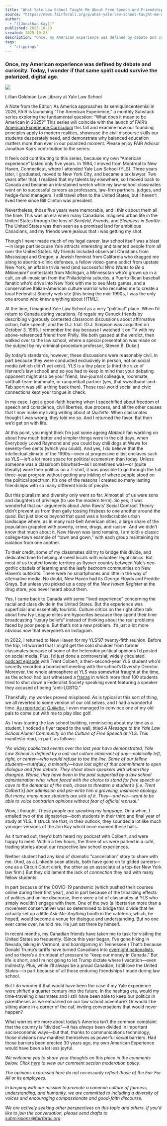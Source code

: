 ```yaml
---
title: "What Yale Law School Taught Me About Free Speech and Friendship"
source: "https://news.fairforall.org/p/what-yale-law-school-taught-me-about?publication_id=415200&post_id=176848415&isFreemail=true&r=7br8e&triedRedirect=true"
author:
  - "[[Jonathan Kay]]"
published: 2025-10-23
created: 2025-10-23
description: "Once, my American experience was defined by debate and curiosity. Today, I wonder if that same spirit could survive the polarized, digital age."
tags:
  - "clippings"
---
```

### Once, my American experience was defined by debate and curiosity. Today, I wonder if that same spirit could survive the polarized, digital age.

![](https://substackcdn.com/image/fetch/$s_!Kgkb!,w_424,c_limit,f_webp,q_auto:good,fl_progressive:steep/https%3A%2F%2Fsubstack-post-media.s3.amazonaws.com%2Fpublic%2Fimages%2F05b10f97-feeb-41b4-aa9c-2fd254f3a23a_1335x775.png)

Lillian Goldman Law Library at Yale Law School

A Note from the Editor: As America approaches its semiquincentennial in 2026, FAIR is launching “The American Experience,” a monthly Substack series exploring the fundamental question: “What does it mean to be American in 2025?” This series will coincide with the launch of FAIR’s [American Experience Curriculum](https://www.fairforall.org/american-experience-curriculum/) this fall and examine how our founding principles apply to modern realities, showcase the civil discourse skills our students desperately need, and demonstrate why balanced education matters more than ever in our polarized moment. Please enjoy FAIR Advisor Jonathan Kay’s contribution to the series:

It feels odd contributing to this series, because my own “American experience” lasted only five years. In 1994, I moved from Montreal to New Haven, Connecticut, where I attended Yale Law School (YLS). Three years later, I graduated, moved to New York City, and became a tax lawyer. Two years after that, I realized that my talents lay elsewhere, so I moved back to Canada and became an ink-stained wretch while my law-school classmates went on to successful careers as professors, law-firm partners, judges, and hedge-fund managers. I still travel often to the United States, but I haven’t lived there since Bill Clinton was president.

Nevertheless, those five years were memorable, and I think about them all the time. This was an era when many Canadians imagined urban life in the United States through the lens of *Seinfeld*, *Friends*, and *Sleepless in Seattle*. The United States was then seen as a promised land for ambitious Canadians, and my friends were jealous that I was getting my shot.

Though I never made much of my legal career, law school itself was a blast—in large part because Yale attracts interesting and talented people from all over the United States. My friends included observant Christians from Mississippi and Oregon, a Jewish feminist from California who dragged me along to abortion-clinic defenses, a fellow video-game addict from upstate New York, an affable trivia nerd (and successful *Who Wants to Be a Millionaire?* contestant) from Michigan, a Minnesotan who’d grown up in a cult, an alt-musician from the Philadelphia suburbs, a Puerto Rican baseball fanatic who’d drive into New York with me to see Mets games, and a conservative Italian-American culture warrior who recruited me to create a local Federalist Society web site (this being the mid-1990s, I was the only one around who knew anything about HTML).

At the time, I imagined Yale Law School as a very “political” place. When I’d return to Canada during vacations, I’d regale my Canuck friends by describing vigorously contested classroom discussions about affirmative action, hate speech, and the O.J. trial. (O.J. Simpson was acquitted on October 3, 1995. I remember the day because I watched it on TV with my above-referenced friend from Philly. We both gasped at the verdict, then walked over to the law school, where a special presentation was made on the subject by my criminal-procedure professor, Steven B. Duke.)

By today’s standards, however, these discussions were reasonably civil, in part because they were conducted exclusively in person, not on social media (which didn’t yet exist). YLS is a tiny place (a third the size of Harvard’s law school) and so you had to keep in mind that your debating opponent might also be your friend, law-journal colleague, roommate, softball-team teammate, or racquetball partner (yes, that sweatband-and-Tab sport was still a thing back then). These real-world social and civic connections kept your tongue in check.

In my case, I got a good-faith hearing when I speechified about freedom of speech and conscience, civil liberties, due process, and all the other causes that I now make my living writing about at *Quillette*. When classmates thought I was wrong, they told me so. And I returned the favor. But then we’d get on with life.

At this point, you might think I’m just some ageing *Matlock* fan warbling on about how much better and simpler things were in the old days, when Everybody Loved Raymond and you could buy chili dogs at Wawa for seventy-five cents (which you could). And yes, I do believe that the intellectual climate of the 1990s—even at progressive elitist enclaves such as YLS—left a lot more space for political ecumenism than today. Unless someone was a classroom blowhard—as I sometimes was—or (quite literally) wore their politics on a T-shirt, it was possible to go through the full three-year program without getting any inkling of where people stood on the political spectrum. It’s one of the reasons I created so many lasting friendships with so many different kinds of people.

But this pluralism and diversity only went so far. Almost all of us were sons and daughters of privilege (to use the modern term). So yes, it was wonderful that our arguments about John Rawls’ Social Contract Theory didn’t prevent us from then gaily tossing frisbees to one another around the quad. But just blocks beyond that quad was a hardscrabble urban landscape where, as in many rust-belt American cities, a large share of the population grappled with poverty, crime, drugs, and racism. And we didn’t know that much about it. New Haven was (and remains, I am told) a classic college-town example of “town and gown,” with each group maintaining its isolation from one another.

To their credit, some of my classmates *did* try to bridge this divide, and dedicated time to helping at-need locals with volunteer legal clinics. But most of us treated townie territory as flyover country between Yale’s neo-gothic citadels of learning and the leafy bedroom communities on New Haven’s outskirts. There were no smartphones and little in the way of alternative media. No doubt, New Haven had its George Floyds and Freddie Grays. But unless you picked up a copy of the *New Haven Register* at the drug store, you never heard about them.

Yes, I came back to Canada with some “lived experience” concerning the racial and class divide in the United States. But the experience was superficial and essentially touristic. Culture critics on the right often talk about how Ivy League elites are hypocrites because they spend their time broadcasting “luxury beliefs” instead of thinking about the real problems faced by poor people. But that’s not a new problem. It’s just a lot more obvious now that everyone’s on Instagram.

In 2022, I returned to New Haven for my YLS’97 twenty-fifth reunion. Before the trip, I’d worried that I might get the cold shoulder from former classmates because of some of the heterodox political opinions I’d posted on social media. Plus, I’d just done a controversial, widely circulated [podcast episode](https://quillette.com/2021/12/10/trent-colbert-turns-the-tables-on-yale-law-schools-kafkaesque-diversity-department/) with Trent Colbert, a then-second-year YLS student who’d secretly recorded a bombshell meeting with the school’s Diversity Director. Moreover, the whole atmosphere at YLS was somewhat fraught at the time, as the school had just witnessed a [fracas](https://yaledailynews.com/blog/2022/03/15/yale-law-students-protest-anti-lgbtq-speaker-armed-police-presence-triggers-backlash/) in which more than 100 students tried to shut down a Federalist Society speaking event featuring a speaker they accused of being “anti-LGBTQ.”

Thankfully, my worries proved misplaced. As is typical at this sort of thing, we all reverted to some version of our old selves, and I had a wonderful time. [As reported at](https://quillette.com/blog/2022/10/27/yale-law-school-25-years-later/) *[Quillette](https://quillette.com/blog/2022/10/27/yale-law-school-25-years-later/)*, I even managed to convince one of my old pals to come out with me to play disc golf.

As I was touring the law school building, reminiscing about my time as a student, I noticed a flyer taped to the wall, titled *A Message to the Yale Law School Alumni Community on the Culture of Free Speech at YLS.* This manifesto read, in part, as follows:

*“As widely publicized events over the last year have demonstrated, Yale Law School is defined by a call-out culture intolerant of any—politically left, right, or center—who would refuse to toe the line. Some of our fellow students—truthfully, a minority—have lost sight of that commitment to open dialogue and free debate. They shout down speakers with whom they disagree. Worse, they have been in the past supported by a law school administration who, when faced with the choice to stand for free speech or cave to the demands of the mob, chose to threaten a student’s \[i.e. Trent Colbert’s\] bar admission and pre-write him a groveling, insincere apology. But many, many more students are sick of it. They—and we—want to be able to voice contrarian opinions without fear of official reprisal.”*

Wow, I thought. *These people are speaking my language*. On a whim, I emailed two of the signatories—both students in their third and final year of study at YLS. It struck me that, in their outlook, they sounded a lot like much younger versions of the Jon Kay who’d once roamed these halls.

As it turned out, they’d both heard my podcast with Colbert, and were happy to meet. Within a few hours, the three of us were parked in a café, trading stories about our respective law school experiences.

Neither student had any kind of dramatic “cancellation” story to share with me. (And, as a LinkedIn scan attests, both have gone on to gilded careers—one as a Circuit Court clerk, the other as an associate at a top-tier New York law firm.) But they did lament the lack of *connection* they had with many fellow students.

In part because of the COVID-19 pandemic (which pushed their courses online during their first year), and in part because of the tribalizing effects of politics and online discourse, there were a lot of classmates at YLS who simply wouldn’t engage with them. One of the two (a libertarian more than a movement conservative) was so determined to bridge this divide that he actually set up a little *Ask-Me-Anything* booth in the cafeteria, which, he hoped, would become a venue for dialogue and understanding. But no one ever came over, he told me. He just sat there by himself.

In recent months, my Canadian friends have taken me to task for visiting the United States so frequently. (Since this year began, I’ve gone hiking in Nevada, biking in Vermont, and boardgaming in Tennessee.) That’s because Donald Trump’s tariffs have turned Canadians into [overnight nationalists](https://x.com/jonkay/status/1914275472675897684), and so there’s a drumbeat of pressure to “keep our money in Canada.” But life is short, and I’m not going to let Trump dictate where I vacation—even indirectly. Plus, while I’ll always be a proud Canadian, I still love the United States—in part because of all those enduring friendships I made during law school.

But I do wonder if that would have been the case if my Yale experience were shifted a quarter century into the future. In the hashtag era, would my time-traveling classmates and I still have been able to keep our politics in parentheses as we embarked on our law school adventure? Or would I be sitting alone in a corner of the caf, inviting conversations that would never happen?

What worries me more about today’s America isn’t the common complaint that the country is “divided”—it has *always* been divided in important socioeconomic ways—but that, thanks to communications technology, those divisions now manifest themselves as powerful *social* barriers. Had those barriers been erected 30 years ago, my own American Experience would have been a lot less joyful.

*We welcome you to share your thoughts on this piece in the comments below. Click [here](https://news.fairforall.org/about) to view our comment section moderation policy.*

*The opinions expressed here do not necessarily reflect those of the Fair For All or its employees.*

*In keeping with our mission to promote a common culture of fairness, understanding, and humanity, we are committed to including a diversity of voices and encouraging compassionate and good-faith discourse.*

*We are actively seeking other perspectives on this topic and others. If you’d like to join the conversation, please send drafts to [submissions@fairforall.org](https://news.fairforall.org/p/).*